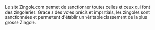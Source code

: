 Le site Zingole.com permet de sanctionner toutes celles et ceux qui font des zingoleries. Grace a des votes précis et impartials, les zingoles sont sanctionnées et permettent d'établir un véritable classement de la plus grosse Zingole.